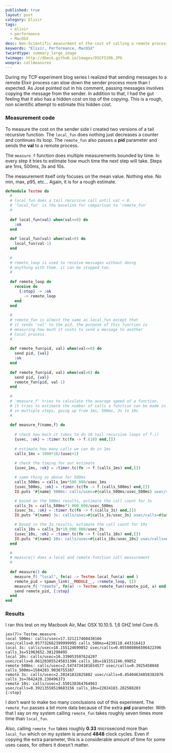 ```yaml
---
published: true
layout: post
category: Elixir
tags: 
  - elixir
  - performance
  - MacOSX
desc: Non-Scientific measurment of the cost of calling a remote process
keywords: "Elixir, Performance, MacOSX"
twcardtype: summary_large_image
twimage: http://dbeck.github.io/images/DSCF5286.JPG
woopra: callmeasurex
---
```


During my TCP experiment blog series I realized that sending messages to a remote Elixir process can slow down the sender process more than I expected. As José pointed out in his comment, passing messages involves copying the message from the sender. In addition to that, I had the gut feeling that it also has a hidden cost on top of the copying. This is a rough, non scientific attempt to estimate this hidden cost.

### Measurement code

To measure the cost on the sender side I created two versions of a tail recursive function. The ```local_fun``` does nothing just decreases a counter and continues its loop. The ```remote_fun``` also passes a **pid** parameter and sends the **val** to a remote process.

The ```measure_f``` function does multiple measurements bounded by time. In every step it tries to estimate how much time the next step will take. Steps are 1ms, 500ms, 3s and 10s.

The measurement itself only focuses on the mean value. Nothing else. No min, max, p95, etc... Again, it is for a rough estimate.

``` elixir
defmodule Testme do
  #
  # local_fun does a tail recursive call until val < 0.
  # 'local_fun' is the baseline for comparison to 'remote_fun'
  #
  
  def local_fun(val) when(val<=0) do
    :ok
  end
  
  def local_fun(val) when(val>0) do
    local_fun(val-1)
  end
  
  #
  # remote_loop is used to receive messages without doing
  # anything with them. it can be stopped too.
  #
  
  def remote_loop do
    receive do
      {:stop} -> :ok
      _ -> remote_loop
    end
  end
  
  #
  # remote_fun is almost the same as local_fun except that
  # it sends 'val' to the pid. the purpose of this function is
  # measuring how much it costs to send a message to another
  # local process.
  #
  
  def remote_fun(pid, val) when(val<=0) do
    send pid, {val}
    :ok
  end
  
  def remote_fun(pid, val) when(val>0) do
    send pid, {val}
    remote_fun(pid, val-1)
  end
  
  #
  # 'measure_f' tries to calculate the avarage speed of a function.
  # it tries to estimate the number of calls a function can be made in 10 seconds
  # in multiple steps, going up from 1ms, 500ms, 3s to 10s
  #
  
  def measure_f(name,f) do
    
    # check how much it takes to do 10 tail recursive loops of f.()
    {usec, :ok} = :timer.tc(fn -> f.(10) end,[])
    
    # estimate how many calls we can do in 1ms
    calls_1ms = 1000*10/(usec+1)
    
    # check the timing for our estimate
    {usec_1ms, :ok} = :timer.tc(fn -> f.(calls_1ms) end,[])

    # same thing as above for 500ms
    calls_500ms = calls_1ms*500_000/usec_1ms
    {usec_500ms, :ok} = :timer.tc(fn -> f.(calls_500ms) end,[])
    IO.puts "#{name} 500ms: calls/usec=#{calls_500ms/usec_500ms} usec/calls=#{usec_500ms/calls_500ms} calls_500ms=#{calls_500ms}"

    # based on the 500ms results, estimate the call count for 3s
    calls_3s = calls_500ms*3_000_000/usec_500ms
    {usec_3s, :ok} = :timer.tc(fn -> f.(calls_3s) end,[])
    IO.puts "#{name} 3s: calls/usec=#{calls_3s/usec_3s} usec/calls=#{usec_3s/calls_3s} calls_3s=#{calls_3s}"

    # based in the 3s results, estimate the call count for 10s
    calls_10s = calls_3s*10_000_000/usec_3s
    {usec_10s, :ok} = :timer.tc(fn -> f.(calls_10s) end,[])
    IO.puts "#{name} 10s: calls/usec=#{calls_10s/usec_10s} usec/calls=#{usec_10s/calls_10s} calls_10s=#{calls_10s}"
  end

  #
  # measure() does a local and remote function call measurement
  #
  
  def measure() do
    measure_f( "local", fn(a) -> Testme.local_fun(a) end )
    remote_pid = spawn_link(__MODULE__, :remote_loop, [])
    measure_f( "remote", fn(a) -> Testme.remote_fun(remote_pid, a) end )
    send remote_pid, {:stop}
  end
end

```

### Results

I ran this test on my Macbook Air, Mac OSX 10.10.5. 1,6 GHZ Intel Core i5.

```
iex(7)> Testme.measure
local 500ms: calls/usec=17.321217460430166 usec/calls=0.057732662399999995 calls_500ms=4230118.443316413
local 3s: calls/usec=18.155124699852 usec/calls=0.055080866506422396 calls_3s=51963652.381290495
local 10s: calls/usec=16.339053597624297 usec/calls=0.061203055245831396 calls_10s=181551246.99852
remote 500ms: calls/usec=2.5474734101654577 usec/calls=0.3925458048 calls_500ms=1584283.9036755387
remote 3s: calls/usec=2.20241832825882 usec/calls=0.45404634858382076 calls_3s=7642420.230496373
remote 10s: calls/usec=2.550138364764963 usec/calls=0.39213558519683156 calls_10s=22024183.282588203
{:stop}
```

I don't want to make too many conclusions out of this experiment. The ```remote_fun``` passes a bit more data because of the extra **pid** parameter. With that I say on my system calling ```remote_fun``` takes roughly seven times more time than ```local_fun```.

Also, calling ```remote_fun``` takes roughly **0.33** microsecond more than ```local_fun``` which on my system is around **4848** clock cycles. Even if copying the extra parameter, this is a considerable amount of time for some uses cases, for others it doesn't matter.


